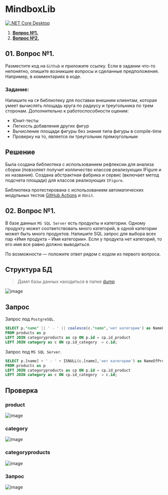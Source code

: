 # MindboxLib

[![.NET Core Desktop](https://github.com/AleksandrKonst/MindboxLib/actions/workflows/dotnet-desktop.yml/badge.svg)](https://github.com/AleksandrKonst/MindboxLib/actions/workflows/dotnet-desktop.yml)

1. [**Вопрос №1.**](#01)
2. [**Вопрос №2.**](#02)

## 01. Вопрос №1.<a name="01"></a>
Разместите код на `Github` и приложите ссылку. Если в задании что-то непонятно, опишите возникшие вопросы и сделанные предположения. Например, в комментариях в коде.
### Задание:
Напишите на `C#` библиотеку для поставки внешним клиентам, которая умеет вычислять площадь круга по радиусу и треугольника по трем сторонам. Дополнительно к работоспособности оценим:
- Юнит-тесты
- Легкость добавления других фигур
- Вычисление площади фигуры без знания типа фигуры в compile-time
- Проверку на то, является ли треугольник прямоугольным

## Решение
Была создана библиотека с использованием рефлексии для анализа сборки (повзоляет получит колличество классов реализующих IFigure и их названия). Создана абстрактная фабрика и сервис (включает метод подсчета площади) для классов реализующих `IFigure`.

Библиотека протестирована с использованием автоматических модульных тестов [GitHub Actions](https://github.com/AleksandrKonst/MindboxLib/actions) и `XUnit`.

## 02. Вопрос №1.<a name="02"></a>
В базе данных `MS SQL Server` есть продукты и категории. Одному продукту может соответствовать много категорий, в одной категории может быть много продуктов. Напишите SQL запрос для выбора всех пар «Имя продукта – Имя категории». Если у продукта нет категорий, то его имя все равно должно выводиться.

По возможности — положите ответ рядом с кодом из первого вопроса.

## Структура БД
> Дамп базы данных находиться в папке [dump](https://github.com/AleksandrKonst/MindboxLib/tree/master/dump)

![image](https://github.com/AleksandrKonst/MindboxLib/assets/40522320/73ee9069-9c47-4d08-913c-65cec58d7d54)

## Запрос
Запрос под `PostgreSQL`.

```sql
SELECT p."name" || ' - ' || coalesce(c."name",'нет категории') as NameOfProduct
FROM products as p 
LEFT JOIN categoryproducts as cp ON p.id = cp.id_product  
LEFT JOIN category as c ON cp.id_category  = c.id;
```

Запрос под `MS SQL Server`.

```sql
SELECT p.[name] + ' - ' + ISNULL(c.[name],'нет категории') as NameOfProduct
FROM products as p 
LEFT JOIN categoryproducts as cp ON p.id = cp.id_product  
LEFT JOIN category as c ON cp.id_category  = c.id;
```

## Проверка

### product
![image](https://github.com/AleksandrKonst/MindboxLib/assets/40522320/13c32cf8-5972-4ad4-b89b-0c514f52d8f9)

### category
![image](https://github.com/AleksandrKonst/MindboxLib/assets/40522320/cde228a3-1cdf-42f9-b4e4-a50fcee68344)

### categoryproducts
![image](https://github.com/AleksandrKonst/MindboxLib/assets/40522320/22050c69-838e-46d6-8a6d-bb89d3c7c1e9)

### Запрос
![image](https://github.com/AleksandrKonst/MindboxLib/assets/40522320/3d032d1d-66bb-4696-90b5-28c658d28853)
